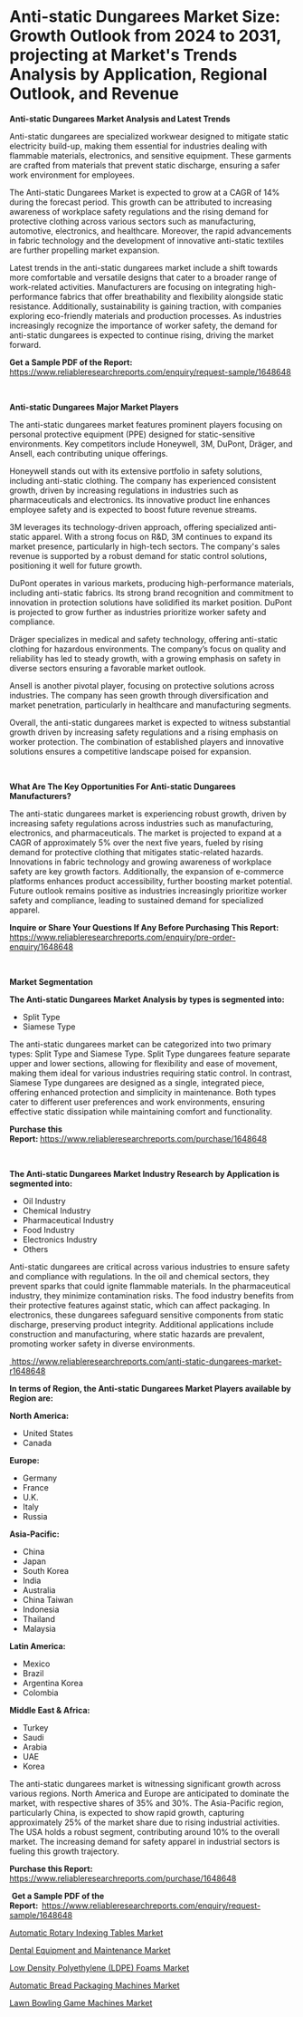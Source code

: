 <p><h1>Anti-static Dungarees Market Size: Growth Outlook from 2024 to 2031, projecting at Market's Trends Analysis by Application, Regional Outlook, and Revenue</h1></p><p><strong>Anti-static Dungarees Market Analysis and Latest Trends</strong></p>
<p><p>Anti-static dungarees are specialized workwear designed to mitigate static electricity build-up, making them essential for industries dealing with flammable materials, electronics, and sensitive equipment. These garments are crafted from materials that prevent static discharge, ensuring a safer work environment for employees.</p><p>The Anti-static Dungarees Market is expected to grow at a CAGR of 14% during the forecast period. This growth can be attributed to increasing awareness of workplace safety regulations and the rising demand for protective clothing across various sectors such as manufacturing, automotive, electronics, and healthcare. Moreover, the rapid advancements in fabric technology and the development of innovative anti-static textiles are further propelling market expansion.</p><p>Latest trends in the anti-static dungarees market include a shift towards more comfortable and versatile designs that cater to a broader range of work-related activities. Manufacturers are focusing on integrating high-performance fabrics that offer breathability and flexibility alongside static resistance. Additionally, sustainability is gaining traction, with companies exploring eco-friendly materials and production processes. As industries increasingly recognize the importance of worker safety, the demand for anti-static dungarees is expected to continue rising, driving the market forward.</p></p>
<p><strong>Get a Sample PDF of the Report:&nbsp;</strong> <a href="https://www.reliableresearchreports.com/enquiry/request-sample/1648648?utm_campaign=1333&utm_medium=2&utm_source=Github&utm_content=ia&utm_term=15102024&utm_id=anti-static-dungarees">https://www.reliableresearchreports.com/enquiry/request-sample/1648648</a></p>
<p>&nbsp;</p>
<p><strong>Anti-static Dungarees Major Market Players</strong></p>
<p><p>The anti-static dungarees market features prominent players focusing on personal protective equipment (PPE) designed for static-sensitive environments. Key competitors include Honeywell, 3M, DuPont, Dräger, and Ansell, each contributing unique offerings.</p><p>Honeywell stands out with its extensive portfolio in safety solutions, including anti-static clothing. The company has experienced consistent growth, driven by increasing regulations in industries such as pharmaceuticals and electronics. Its innovative product line enhances employee safety and is expected to boost future revenue streams.</p><p>3M leverages its technology-driven approach, offering specialized anti-static apparel. With a strong focus on R&D, 3M continues to expand its market presence, particularly in high-tech sectors. The company's sales revenue is supported by a robust demand for static control solutions, positioning it well for future growth.</p><p>DuPont operates in various markets, producing high-performance materials, including anti-static fabrics. Its strong brand recognition and commitment to innovation in protection solutions have solidified its market position. DuPont is projected to grow further as industries prioritize worker safety and compliance.</p><p>Dräger specializes in medical and safety technology, offering anti-static clothing for hazardous environments. The company’s focus on quality and reliability has led to steady growth, with a growing emphasis on safety in diverse sectors ensuring a favorable market outlook.</p><p>Ansell is another pivotal player, focusing on protective solutions across industries. The company has seen growth through diversification and market penetration, particularly in healthcare and manufacturing segments.</p><p>Overall, the anti-static dungarees market is expected to witness substantial growth driven by increasing safety regulations and a rising emphasis on worker protection. The combination of established players and innovative solutions ensures a competitive landscape poised for expansion.</p></p>
<p>&nbsp;</p>
<p><strong>What Are The Key Opportunities For Anti-static Dungarees Manufacturers?</strong></p>
<p><p>The anti-static dungarees market is experiencing robust growth, driven by increasing safety regulations across industries such as manufacturing, electronics, and pharmaceuticals. The market is projected to expand at a CAGR of approximately 5% over the next five years, fueled by rising demand for protective clothing that mitigates static-related hazards. Innovations in fabric technology and growing awareness of workplace safety are key growth factors. Additionally, the expansion of e-commerce platforms enhances product accessibility, further boosting market potential. Future outlook remains positive as industries increasingly prioritize worker safety and compliance, leading to sustained demand for specialized apparel.</p></p>
<p><strong>Inquire or Share Your Questions If Any Before Purchasing This Report:</strong> <a href="https://www.reliableresearchreports.com/enquiry/pre-order-enquiry/1648648?utm_campaign=1333&utm_medium=2&utm_source=Github&utm_content=ia&utm_term=15102024&utm_id=anti-static-dungarees">https://www.reliableresearchreports.com/enquiry/pre-order-enquiry/1648648</a></p>
<p>&nbsp;</p>
<p><strong>Market Segmentation</strong></p>
<p><strong>The Anti-static Dungarees Market Analysis by types is segmented into:</strong></p>
<p><ul><li>Split Type</li><li>Siamese Type</li></ul></p>
<p><p>The anti-static dungarees market can be categorized into two primary types: Split Type and Siamese Type. Split Type dungarees feature separate upper and lower sections, allowing for flexibility and ease of movement, making them ideal for various industries requiring static control. In contrast, Siamese Type dungarees are designed as a single, integrated piece, offering enhanced protection and simplicity in maintenance. Both types cater to different user preferences and work environments, ensuring effective static dissipation while maintaining comfort and functionality.</p></p>
<p><strong>Purchase this Report:&nbsp;</strong><a href="https://www.reliableresearchreports.com/purchase/1648648?utm_campaign=1333&utm_medium=2&utm_source=Github&utm_content=ia&utm_term=15102024&utm_id=anti-static-dungarees">https://www.reliableresearchreports.com/purchase/1648648</a></p>
<p>&nbsp;</p>
<p><strong>The Anti-static Dungarees Market Industry Research by Application is segmented into:</strong></p>
<p><ul><li>Oil Industry</li><li>Chemical Industry</li><li>Pharmaceutical Industry</li><li>Food Industry</li><li>Electronics Industry</li><li>Others</li></ul></p>
<p><p>Anti-static dungarees are critical across various industries to ensure safety and compliance with regulations. In the oil and chemical sectors, they prevent sparks that could ignite flammable materials. In the pharmaceutical industry, they minimize contamination risks. The food industry benefits from their protective features against static, which can affect packaging. In electronics, these dungarees safeguard sensitive components from static discharge, preserving product integrity. Additional applications include construction and manufacturing, where static hazards are prevalent, promoting worker safety in diverse environments.</p></p>
<p><a href="https://www.reliableresearchreports.com/anti-static-dungarees-market-r1648648?utm_campaign=1333&utm_medium=2&utm_source=Github&utm_content=ia&utm_term=15102024&utm_id=anti-static-dungarees">&nbsp;https://www.reliableresearchreports.com/anti-static-dungarees-market-r1648648</a></p>
<p><strong>In terms of Region, the Anti-static Dungarees Market Players available by Region are:</strong></p>
<p>
    <p> <strong> North America: </strong>
        <ul>
            <li>United States</li>
            <li>Canada</li>
        </ul>
        </p> 
    <p> <strong> Europe: </strong>
        <ul>
            <li>Germany</li>
            <li>France</li>
            <li>U.K.</li>
            <li>Italy</li>
            <li>Russia</li>
        </ul>
        </p> 
    <p> <strong> Asia-Pacific: </strong>
        <ul>
            <li>China</li>
            <li>Japan</li>
            <li>South Korea</li>
            <li>India</li>
            <li>Australia</li>
            <li>China Taiwan</li>
            <li>Indonesia</li>
            <li>Thailand</li>
            <li>Malaysia</li>
        </ul>
        </p> 
    <p> <strong> Latin America: </strong>
        <ul>
            <li>Mexico</li>
            <li>Brazil</li>
            <li>Argentina Korea</li>
            <li>Colombia</li>
        </ul>
        </p> 
    <p> <strong> Middle East & Africa: </strong>
        <ul>
            <li>Turkey</li>
            <li>Saudi</li>
            <li>Arabia</li>
            <li>UAE</li>
            <li>Korea</li>
        </ul>
    </p>
    </p>
<p><p>The anti-static dungarees market is witnessing significant growth across various regions. North America and Europe are anticipated to dominate the market, with respective shares of 35% and 30%. The Asia-Pacific region, particularly China, is expected to show rapid growth, capturing approximately 25% of the market share due to rising industrial activities. The USA holds a robust segment, contributing around 10% to the overall market. The increasing demand for safety apparel in industrial sectors is fueling this growth trajectory.</p></p>
<p><strong>Purchase this Report: </strong><a href="https://www.reliableresearchreports.com/purchase/1648648?utm_campaign=1333&utm_medium=2&utm_source=Github&utm_content=ia&utm_term=15102024&utm_id=anti-static-dungarees">https://www.reliableresearchreports.com/purchase/1648648</a></p>
<p>&nbsp;<strong>Get a Sample PDF of the Report:&nbsp;&nbsp;</strong><a href="https://www.reliableresearchreports.com/enquiry/request-sample/1648648?utm_campaign=1333&utm_medium=2&utm_source=Github&utm_content=ia&utm_term=15102024&utm_id=anti-static-dungarees">https://www.reliableresearchreports.com/enquiry/request-sample/1648648</a></p>
<p><strong></strong></p>
<p><p><a href="https://www.linkedin.com/pulse/global-automatic-rotary-indexing-tables-nexus-sector-inpwe?utm_campaign=1333&utm_medium=2&utm_source=Github&utm_content=ia&utm_term=15102024&utm_id=anti-static-dungarees">Automatic Rotary Indexing Tables Market</a></p><p><a href="https://www.linkedin.com/pulse/global-dental-equipment-maintenance-nexus-sector-confluences-ex4ie?utm_campaign=1333&utm_medium=2&utm_source=Github&utm_content=ia&utm_term=15102024&utm_id=anti-static-dungarees">Dental Equipment and Maintenance Market</a></p><p><a href="https://www.linkedin.com/pulse/low-density-polyethylene-ldpe-foams-market-maturity-analysis-3wbge?utm_campaign=1333&utm_medium=2&utm_source=Github&utm_content=ia&utm_term=15102024&utm_id=anti-static-dungarees">Low Density Polyethylene (LDPE) Foams Market</a></p><p><a href="https://www.linkedin.com/pulse/automatic-bread-packaging-machines-market-shifts-strategic-il6fe?utm_campaign=1333&utm_medium=2&utm_source=Github&utm_content=ia&utm_term=15102024&utm_id=anti-static-dungarees">Automatic Bread Packaging Machines Market</a></p><p><a href="https://github.com/julyju69/Market-Research-Report-List-5/blob/main/lawn-bowling-game-machines-market.md?utm_campaign=1333&utm_medium=2&utm_source=Github&utm_content=ia&utm_term=15102024&utm_id=anti-static-dungarees">Lawn Bowling Game Machines Market</a></p></p>